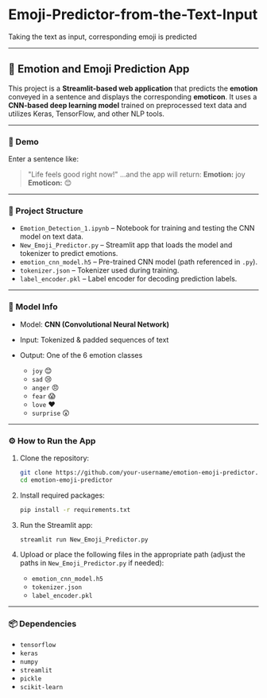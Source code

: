 # Emoji-Predictor-from-the-Text-Input
Taking the text as input, corresponding emoji is predicted


---

## 🧠 Emotion and Emoji Prediction App

This project is a **Streamlit-based web application** that predicts the **emotion** conveyed in a sentence and displays the corresponding **emoticon**. It uses a **CNN-based deep learning model** trained on preprocessed text data and utilizes Keras, TensorFlow, and other NLP tools.

---

### 🚀 Demo

Enter a sentence like:

> "Life feels good right now!"
> ...and the app will return:
> **Emotion:** joy
> **Emoticon:** 😊

---

### 📂 Project Structure

* `Emotion_Detection_1.ipynb` – Notebook for training and testing the CNN model on text data.
* `New_Emoji_Predictor.py` – Streamlit app that loads the model and tokenizer to predict emotions.
* `emotion_cnn_model.h5` – Pre-trained CNN model (path referenced in `.py`).
* `tokenizer.json` – Tokenizer used during training.
* `label_encoder.pkl` – Label encoder for decoding prediction labels.

---

### 🧪 Model Info

* Model: **CNN (Convolutional Neural Network)**
* Input: Tokenized & padded sequences of text
* Output: One of the 6 emotion classes

  * `joy` 😊
  * `sad` 😢
  * `anger` 😠
  * `fear` 😱
  * `love` ❤️
  * `surprise` 😲

---

### ⚙️ How to Run the App

1. Clone the repository:

   ```bash
   git clone https://github.com/your-username/emotion-emoji-predictor.git
   cd emotion-emoji-predictor
   ```

2. Install required packages:

   ```bash
   pip install -r requirements.txt
   ```

3. Run the Streamlit app:

   ```bash
   streamlit run New_Emoji_Predictor.py
   ```

4. Upload or place the following files in the appropriate path (adjust the paths in `New_Emoji_Predictor.py` if needed):

   * `emotion_cnn_model.h5`
   * `tokenizer.json`
   * `label_encoder.pkl`

---

### 📦 Dependencies

* `tensorflow`
* `keras`
* `numpy`
* `streamlit`
* `pickle`
* `scikit-learn`

